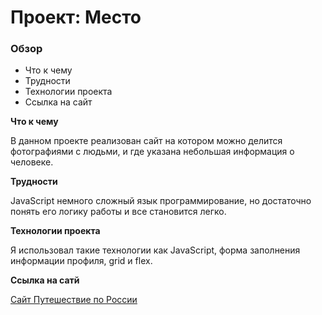 # Проект: Место

### Обзор
* Что к чему
* Трудности
* Технологии проекта
* Ссылка на сайт

**Что к чему**

В данном проекте реализован сайт на котором можно делится фотографиями с людьми, и где указана небольшая информация о человеке.

**Трудности**

JavaScript немного сложный язык программирование, но достаточно понять его логику работы и все становится легко.

**Технологии проекта**

Я использовал такие технологии как JavaScript, форма заполнения информации профиля, grid и flex.

**Ссылка на сатй**

[Сайт Путешествие по России](https://denis-panyushin.github.io/russian-to-travel/)
